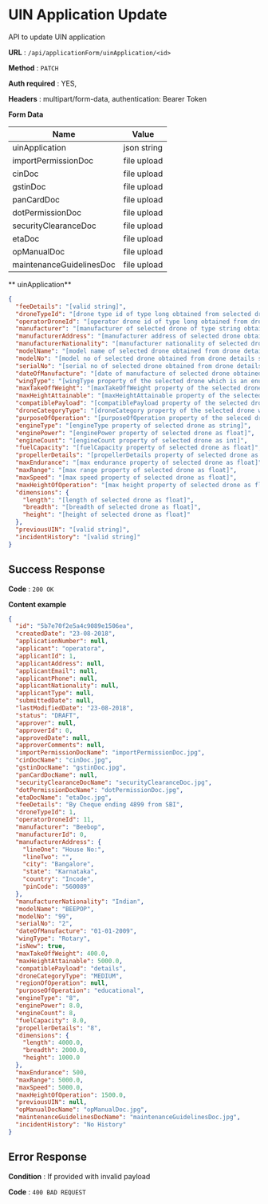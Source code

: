 # UIN Application Update

API to update UIN application

**URL** : `/api/applicationForm/uinApplication/<id>`

**Method** : `PATCH`

**Auth required** : YES,

**Headers** : multipart/form-data, authentication: Bearer Token

**Form Data**

| Name                       | Value                              |
| ---------------------------|------------------------------------|
| uinApplication             | json string                        |
| importPermissionDoc        | file upload                        |
| cinDoc                     | file upload                        |
| gstinDoc                   | file upload                        |
| panCardDoc                 | file upload                        |
| dotPermissionDoc           | file upload                        |
| securityClearanceDoc       | file upload                        |
| etaDoc                     | file upload                        |
| opManualDoc                | file upload                        |
| maintenanceGuidelinesDoc   | file upload                        |


** uinApplication**

```json
{
  "feeDetails": "[valid string]",
  "droneTypeId": "[drone type id of type long obtained from selected drone saved in the system]",
  "operatorDroneId": "[operator drone id of type long obtained from drone details saved in the system]",
  "manufacturer": "[manufacturer of selected drone of type string obtained from drone details saved in the system]",
  "manufacturerAddress": "[manufacturer address of selected drone obtained from drone details saved in the system]",
  "manufacturerNationality": "[manufacturer nationality of selected drone obtained from drone details saved in the system]",
  "modelName": "[model name of selected drone obtained from drone details saved in the system of type string]",
  "modelNo": "[model no of selected drone obtained from drone details saved in the system of type string]",
  "serialNo": "[serial no of selected drone obtained from drone details saved in the system of type string]",
  "dateOfManufacture": "[date of manufacture of selected drone obtained from drone details saved in the system]",
  "wingType": "[wingType property of the selected drone which is an enum [FIXED, ROTARY]]",
  "maxTakeOffWeight": "[maxTakeOffWeight property of the selected drone as float]",
  "maxHeightAttainable": "[maxHeightAttainable property of the selected drone as float]",
  "compatiblePayload": "[compatiblePayload property of the selected drone as string]",
  "droneCategoryType": "[droneCategory property of the selected drone which is one of [MICRO, SMALL, MEDIUM, LARGE]]",
  "purposeOfOperation": "[purposeOfOperation property of the seleced drone as string]",
  "engineType": "[engineType property of selected drone as string]",
  "enginePower": "[enginePower property of selected drone as float]",
  "engineCount": "[engineCount property of selected drone as int]",
  "fuelCapacity": "[fuelCapacity property of selected drone as float]",
  "propellerDetails": "[propellerDetails property of selected drone as string]",
  "maxEndurance": "[max endurance property of selected drone as float]",
  "maxRange": "[max range property of selected drone as float]",
  "maxSpeed": "[max speed property of selected drone as float]",
  "maxHeightOfOperation": "[max height property of selected drone as float]",
  "dimensions": {
    "length": "[length of selected drone as float]",
    "breadth": "[breadth of selected drone as float]",
    "height": "[height of selected drone as float]"
  },
  "previousUIN": "[valid string]",
  "incidentHistory": "[valid string]"
}
```


## Success Response

**Code** : `200 OK`

**Content example**

```json
{
  "id": "5b7e70f2e5a4c9089e1506ea",
  "createdDate": "23-08-2018",
  "applicationNumber": null,
  "applicant": "operatora",
  "applicantId": 1,
  "applicantAddress": null,
  "applicantEmail": null,
  "applicantPhone": null,
  "applicantNationality": null,
  "applicantType": null,
  "submittedDate": null,
  "lastModifiedDate": "23-08-2018",
  "status": "DRAFT",
  "approver": null,
  "approverId": 0,
  "approvedDate": null,
  "approverComments": null,
  "importPermissionDocName": "importPermissionDoc.jpg",
  "cinDocName": "cinDoc.jpg",
  "gstinDocName": "gstinDoc.jpg",
  "panCardDocName": null,
  "securityClearanceDocName": "securityClearanceDoc.jpg",
  "dotPermissionDocName": "dotPermissionDoc.jpg",
  "etaDocName": "etaDoc.jpg",
  "feeDetails": "By Cheque ending 4899 from SBI",
  "droneTypeId": 1,
  "operatorDroneId": 11,
  "manufacturer": "Beebop",
  "manufacturerId": 0,
  "manufacturerAddress": {
    "lineOne": "House No:",
    "lineTwo": "",
    "city": "Bangalore",
    "state": "Karnataka",
    "country": "Incode",
    "pinCode": "560089"
  },
  "manufacturerNationality": "Indian",
  "modelName": "BEEPOP",
  "modelNo": "99",
  "serialNo": "2",
  "dateOfManufacture": "01-01-2009",
  "wingType": "Rotary",
  "isNew": true,
  "maxTakeOffWeight": 400.0,
  "maxHeightAttainable": 5000.0,
  "compatiblePayload": "details",
  "droneCategoryType": "MEDIUM",
  "regionOfOperation": null,
  "purposeOfOperation": "educational",
  "engineType": "8",
  "enginePower": 8.0,
  "engineCount": 8,
  "fuelCapacity": 8.0,
  "propellerDetails": "8",
  "dimensions": {
    "length": 4000.0,
    "breadth": 2000.0,
    "height": 1000.0
  },
  "maxEndurance": 500,
  "maxRange": 5000.0,
  "maxSpeed": 5000.0,
  "maxHeightOfOperation": 1500.0,
  "previousUIN": null,
  "opManualDocName": "opManualDoc.jpg",
  "maintenanceGuidelinesDocName": "maintenanceGuidelinesDoc.jpg",
  "incidentHistory": "No History"
}
```

## Error Response

**Condition** : If provided with invalid payload

**Code** : `400 BAD REQUEST`
